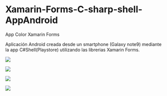 # Xamarin-Forms-C-sharp-shell-AppAndroid
App Color Xamarin Forms

Aplicación Android creada desde un smartphone (Galaxy note9) mediante la app C#Shell(Playstore) utilizando las librerias Xamarin Forms.

![](https://github.com/lionell15/Xamarin-Forms-C-sharp-shell-AppAndroid/blob/main/Screenshot_20210113-153041_One%20UI%20Home.jpg)

![](https://github.com/lionell15/Xamarin-Forms-C-sharp-shell-AppAndroid/blob/main/Screenshot_20210113-152939_C%23%20Shell%20(C%23%20Offline%20Compiler).jpg)

![](https://github.com/lionell15/Xamarin-Forms-C-sharp-shell-AppAndroid/blob/main/Screenshot_20210113-152945_C%23%20Shell%20(C%23%20Offline%20Compiler).jpg)

![](https://github.com/lionell15/Xamarin-Forms-C-sharp-shell-AppAndroid/blob/main/Screenshot_20210113-153050.jpg)
